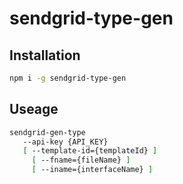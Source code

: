 # sendgrid-type-gen

## Installation

```sh
npm i -g sendgrid-type-gen
```

## Useage

```sh
sendgrid-gen-type 
   --api-key {API_KEY}
   [ --template-id={templateId} ]
     [ --fname={fileName} ]
     [ --iname={interfaceName} ]
```
